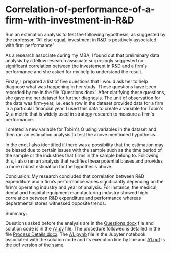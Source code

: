 # Correlation-of-performance-of-a-firm-with-investment-in-R&D
Run an estimation analysis to test the following hypothesis, as suggested by the professor, “All else equal, investment in R&amp;D is positively associated with firm performance”

As a research associate during my MBA, I found out that preliminary data analysis by a fellow research associate surprisingly suggested no significant correlation between the investement in R&amp;D and a firm's performance and she asked for my help to understand the result.

Firstly, I prepared a list of five questions that I would ask her to help diagnose what was happening in her study. These questions have been recorded by me in the file 'Questions.docx'. After clarifying these questions, she gave me her dataset for further diagnosis. The unit of observation for the data was firm-year, i.e. each row in the dataset provided data for a firm in a particular financial year. I used this data to create a variable for Tobin's Q, a metric that is widely used in strategy research to measure a firm's performance.

I created a new variable for Tobin's Q using variables in the dataset and then ran an estimation analysis to test the above mentioned hypothesis. 

In the end, I also identified if there was a possibility that the estimation may be biased due to certain issues with the sample such as the time period of the sample or the industries that firms in the sample belong to. Following this, I also ran an analysis that rectifies these potential biases and provides a more robust estimation for the hypothesis above. 

Conclusion: 
My research concluded that correlation between R&D expenditure and a firm’s performance varies significantly depending on the firm's operating industry and year of analysis. For instance, the medical, dental and hospital equipment manufacturing industry showed high correlation between R&D expenditure and performance whereas departmental stores witnessed opposite trends.


Summary:

Questions asked before the analysis are in the [Questions.docx](https://github.com/anahita-13/Correlation-of-performance-of-a-firm-with-other-parameters/blob/main/Questions.docx) file and solution code is in the [A1.py](https://github.com/anahita-13/Correlation-of-performance-of-a-firm-with-other-parameters/blob/main/A1.py) file. The procedure followed is detailed in the file [Process Details.docx](https://github.com/anahita-13/Correlation-of-performance-of-a-firm-with-other-parameters/blob/main/Process%20details.docx). The [A1.ipynb](https://github.com/anahita-13/Correlation-of-performance-of-a-firm-with-other-parameters/blob/main/A1.ipynb) file is the Jupyter notebook associated with the solution code and its execution line by line and [A1.pdf](https://github.com/anahita-13/Correlation-of-performance-of-a-firm-with-other-parameters/blob/main/A1.pdf) is the pdf version of the same.
